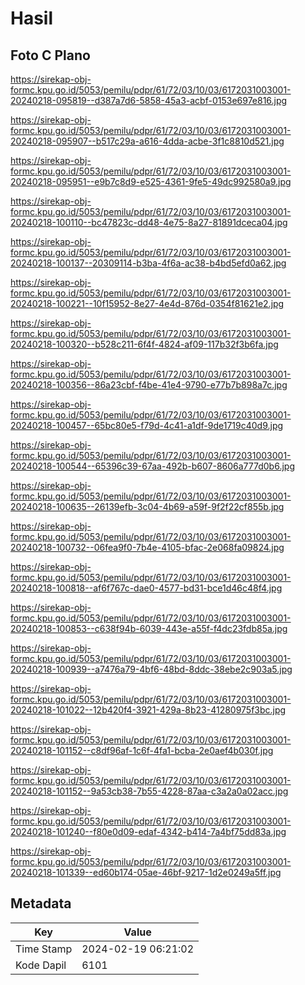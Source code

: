 # Hasil

## Foto C Plano

https://sirekap-obj-formc.kpu.go.id/5053/pemilu/pdpr/61/72/03/10/03/6172031003001-20240218-095819--d387a7d6-5858-45a3-acbf-0153e697e816.jpg

https://sirekap-obj-formc.kpu.go.id/5053/pemilu/pdpr/61/72/03/10/03/6172031003001-20240218-095907--b517c29a-a616-4dda-acbe-3f1c8810d521.jpg

https://sirekap-obj-formc.kpu.go.id/5053/pemilu/pdpr/61/72/03/10/03/6172031003001-20240218-095951--e9b7c8d9-e525-4361-9fe5-49dc992580a9.jpg

https://sirekap-obj-formc.kpu.go.id/5053/pemilu/pdpr/61/72/03/10/03/6172031003001-20240218-100110--bc47823c-dd48-4e75-8a27-81891dceca04.jpg

https://sirekap-obj-formc.kpu.go.id/5053/pemilu/pdpr/61/72/03/10/03/6172031003001-20240218-100137--20309114-b3ba-4f6a-ac38-b4bd5efd0a62.jpg

https://sirekap-obj-formc.kpu.go.id/5053/pemilu/pdpr/61/72/03/10/03/6172031003001-20240218-100221--10f15952-8e27-4e4d-876d-0354f81621e2.jpg

https://sirekap-obj-formc.kpu.go.id/5053/pemilu/pdpr/61/72/03/10/03/6172031003001-20240218-100320--b528c211-6f4f-4824-af09-117b32f3b6fa.jpg

https://sirekap-obj-formc.kpu.go.id/5053/pemilu/pdpr/61/72/03/10/03/6172031003001-20240218-100356--86a23cbf-f4be-41e4-9790-e77b7b898a7c.jpg

https://sirekap-obj-formc.kpu.go.id/5053/pemilu/pdpr/61/72/03/10/03/6172031003001-20240218-100457--65bc80e5-f79d-4c41-a1df-9de1719c40d9.jpg

https://sirekap-obj-formc.kpu.go.id/5053/pemilu/pdpr/61/72/03/10/03/6172031003001-20240218-100544--65396c39-67aa-492b-b607-8606a777d0b6.jpg

https://sirekap-obj-formc.kpu.go.id/5053/pemilu/pdpr/61/72/03/10/03/6172031003001-20240218-100635--26139efb-3c04-4b69-a59f-9f2f22cf855b.jpg

https://sirekap-obj-formc.kpu.go.id/5053/pemilu/pdpr/61/72/03/10/03/6172031003001-20240218-100732--06fea9f0-7b4e-4105-bfac-2e068fa09824.jpg

https://sirekap-obj-formc.kpu.go.id/5053/pemilu/pdpr/61/72/03/10/03/6172031003001-20240218-100818--af6f767c-dae0-4577-bd31-bce1d46c48f4.jpg

https://sirekap-obj-formc.kpu.go.id/5053/pemilu/pdpr/61/72/03/10/03/6172031003001-20240218-100853--c638f94b-6039-443e-a55f-f4dc23fdb85a.jpg

https://sirekap-obj-formc.kpu.go.id/5053/pemilu/pdpr/61/72/03/10/03/6172031003001-20240218-100939--a7476a79-4bf6-48bd-8ddc-38ebe2c903a5.jpg

https://sirekap-obj-formc.kpu.go.id/5053/pemilu/pdpr/61/72/03/10/03/6172031003001-20240218-101022--12b420f4-3921-429a-8b23-41280975f3bc.jpg

https://sirekap-obj-formc.kpu.go.id/5053/pemilu/pdpr/61/72/03/10/03/6172031003001-20240218-101152--c8df96af-1c6f-4fa1-bcba-2e0aef4b030f.jpg

https://sirekap-obj-formc.kpu.go.id/5053/pemilu/pdpr/61/72/03/10/03/6172031003001-20240218-101152--9a53cb38-7b55-4228-87aa-c3a2a0a02acc.jpg

https://sirekap-obj-formc.kpu.go.id/5053/pemilu/pdpr/61/72/03/10/03/6172031003001-20240218-101240--f80e0d09-edaf-4342-b414-7a4bf75dd83a.jpg

https://sirekap-obj-formc.kpu.go.id/5053/pemilu/pdpr/61/72/03/10/03/6172031003001-20240218-101339--ed60b174-05ae-46bf-9217-1d2e0249a5ff.jpg


## Metadata

| Key        | Value               |
| ---------- | ------------------- |
| Time Stamp | 2024-02-19 06:21:02 |
| Kode Dapil | 6101                |



